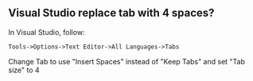 ## Visual Studio replace tab with 4 spaces?

In Visual Studio, follow:

    Tools->Options->Text Editor->All Languages->Tabs

Change Tab to use "Insert Spaces" instead of "Keep Tabs" and set "Tab size" to 4

